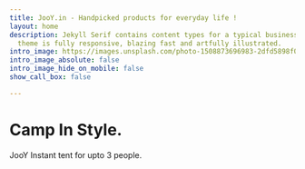 ```yaml
---
title: JooY.in - Handpicked products for everyday life !
layout: home
description: Jekyll Serif contains content types for a typical business website. The
  theme is fully responsive, blazing fast and artfully illustrated.
intro_image: https://images.unsplash.com/photo-1508873696983-2dfd5898f08b?ixlib=rb-4.0.3&ixid=MnwxMjA3fDB8MHxwaG90by1wYWdlfHx8fGVufDB8fHx8&auto=format&fit=crop&w=2340&q=80
intro_image_absolute: false
intro_image_hide_on_mobile: false
show_call_box: false

---
```

# Camp In Style.

JooY Instant tent for upto 3 people.